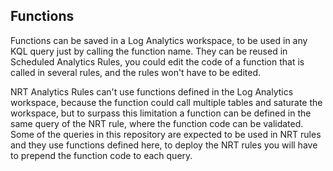## Functions

Functions can be saved in a Log Analytics workspace, to be used in any KQL query just by calling the function name.
They can be reused in Scheduled Analytics Rules, you could edit the code of a function that is called in several rules, and the rules won't have to be edited.

NRT Analytics Rules can't use functions defined in the Log Analytics workspace, because the function could call multiple tables and saturate the workspace, but to surpass this limitation a function can be defined in the same query of the NRT rule, where the function code can be validated.
Some of the queries in this repository are expected to be used in NRT rules and they use functions defined here, to deploy the NRT rules you will have to prepend the function code to each query.

